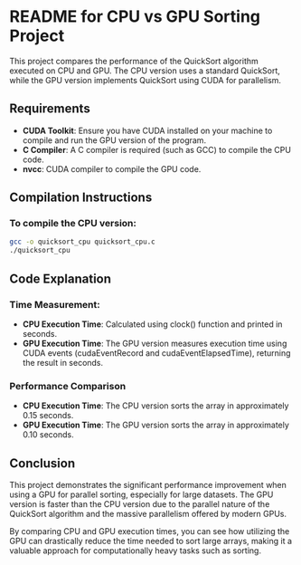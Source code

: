 # README for CPU vs GPU Sorting Project

This project compares the performance of the QuickSort algorithm executed on CPU and GPU. The CPU version uses a standard QuickSort, while the GPU version implements QuickSort using CUDA for parallelism.

## Requirements

- **CUDA Toolkit**: Ensure you have CUDA installed on your machine to compile and run the GPU version of the program.
- **C Compiler**: A C compiler is required (such as GCC) to compile the CPU code.
- **nvcc**: CUDA compiler to compile the GPU code.

## Compilation Instructions

### To compile the CPU version:
```bash
gcc -o quicksort_cpu quicksort_cpu.c
./quicksort_cpu
```

## Code Explanation

### Time Measurement:

- **CPU Execution Time**: Calculated using clock() function and printed in seconds.
- **GPU Execution Time**: The GPU version measures execution time using CUDA events (cudaEventRecord and cudaEventElapsedTime), returning the result in seconds.

### Performance Comparison

- **CPU Execution Time**: The CPU version sorts the array in approximately 0.15 seconds.
- **GPU Execution Time**: The GPU version sorts the array in approximately 0.10 seconds.

## Conclusion

This project demonstrates the significant performance improvement when using a GPU for parallel sorting, especially for large datasets. The GPU version is faster than the CPU version due to the parallel nature of the QuickSort algorithm and the massive parallelism offered by modern GPUs.

By comparing CPU and GPU execution times, you can see how utilizing the GPU can drastically reduce the time needed to sort large arrays, making it a valuable approach for computationally heavy tasks such as sorting.

